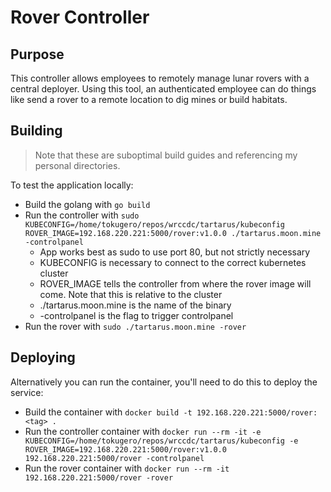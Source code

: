 # Rover Controller

## Purpose
This controller allows employees to remotely manage lunar rovers with a central deployer. Using this tool, an authenticated employee can do things like send a rover to a remote location to dig mines or build habitats.

## Building
> Note that these are suboptimal build guides and referencing my personal directories.

To test the application locally:
* Build the golang with `go build`
* Run the controller with `sudo KUBECONFIG=/home/tokugero/repos/wrccdc/tartarus/kubeconfig ROVER_IMAGE=192.168.220.221:5000/rover:v1.0.0 ./tartarus.moon.mine -controlpanel`
    * App works best as sudo to use port 80, but not strictly necessary
    * KUBECONFIG is necessary to connect to the correct kubernetes cluster
    * ROVER_IMAGE tells the controller from where the rover image will come. Note that this is relative to the cluster
    * ./tartarus.moon.mine is the name of the binary
    * -controlpanel is the flag to trigger controlpanel
* Run the rover with `sudo ./tartarus.moon.mine -rover`

## Deploying
Alternatively you can run the container, you'll need to do this to deploy the service:
* Build the container with `docker build -t 192.168.220.221:5000/rover:<tag> .`
* Run the controller container with `docker run --rm -it -e KUBECONFIG=/home/tokugero/repos/wrccdc/tartarus/kubeconfig -e ROVER_IMAGE=192.168.220.221:5000/rover:v1.0.0 192.168.220.221:5000/rover -controlpanel`
* Run the rover container with `docker run --rm -it 192.168.220.221:5000/rover -rover`
